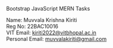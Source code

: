 Bootstrap JavaScript MERN Tasks

Name: Muvvala Krishna Kiriti <br>
Reg No: 22BAC10016 <br>
VIT Email: kiriti2022@vitbhopal.ac.in <br>
Personal Email: muvvalakiriti@gmail.com 
